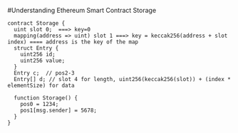 #Understanding Ethereum Smart Contract Storage

    contract Storage {
      uint slot 0;  ===> key=0
      mapping(address => uint) slot 1 ===> key = keccak256(address + slot index) ==== address is the key of the map
      struct Entry {
        uint256 id;
        uint256 value;
      }
      Entry c;  // pos2-3
      Entry[] d; // slot 4 for length, uint256(keccak256(slot)) + (index * elementSize) for data

      function Storage() {
        pos0 = 1234;
        pos1[msg.sender] = 5678;
      }
    }
